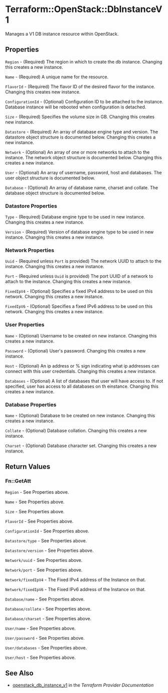 # Terraform::OpenStack::DbInstanceV1

Manages a V1 DB instance resource within OpenStack.

## Properties

`Region` - (Required) The region in which to create the db instance. Changing this
creates a new instance.

`Name` - (Required) A unique name for the resource.

`FlavorId` - (Required) The flavor ID of the desired flavor for the instance.
Changing this creates new instance.

`ConfigurationId` - (Optional) Configuration ID to be attached to the instance. Database instance
will be rebooted when configuration is detached.

`Size` - (Required) Specifies the volume size in GB. Changing this creates new instance.

`Datastore` - (Required) An array of database engine type and version. The datastore
object structure is documented below. Changing this creates a new instance.

`Network` - (Optional) An array of one or more networks to attach to the
instance. The network object structure is documented below. Changing this
creates a new instance.

`User` - (Optional) An array of username, password, host and databases. The user
object structure is documented below.

`Database` - (Optional) An array of database name, charset and collate. The database
object structure is documented below.

### Datastore Properties

`Type` - (Required) Database engine type to be used in new instance. Changing this
creates a new instance.

`Version` - (Required) Version of database engine type to be used in new instance.
Changing this creates a new instance.

### Network Properties

`Uuid` - (Required unless `Port` is provided) The network UUID to
attach to the instance. Changing this creates a new instance.

`Port` - (Required unless `Uuid` is provided) The port UUID of a
network to attach to the instance. Changing this creates a new instance.

`FixedIpV4` - (Optional) Specifies a fixed IPv4 address to be used on this
network. Changing this creates a new instance.

`FixedIpV6` - (Optional) Specifies a fixed IPv6 address to be used on this
network. Changing this creates a new instance.

### User Properties

`Name` - (Optional) Username to be created on new instance. Changing this creates a
new instance.

`Password` - (Optional) User's password. Changing this creates a
new instance.

`Host` - (Optional) An ip address or % sign indicating what ip addresses can connect with
this user credentials. Changing this creates a new instance.

`Databases` - (Optional) A list of databases that user will have access to. If not specified,
user has access to all databases on th einstance. Changing this creates a new instance.

### Database Properties

`Name` - (Optional) Database to be created on new instance. Changing this creates a
new instance.

`Collate` - (Optional) Database collation. Changing this creates a new instance.

`Charset` - (Optional) Database character set. Changing this creates a
new instance.


## Return Values

### Fn::GetAtt

`Region` - See Properties above.

`Name` - See Properties above.

`Size` - See Properties above.

`FlavorId` - See Properties above.

`ConfigurationId` - See Properties above.

`Datastore/type` - See Properties above.

`Datastore/version` - See Properties above.

`Network/uuid` - See Properties above.

`Network/port` - See Properties above.

`Network/fixedIpV4` - The Fixed IPv4 address of the Instance on that.

`Network/fixedIpV6` - The Fixed IPv6 address of the Instance on that.

`Database/name` - See Properties above.

`Database/collate` - See Properties above.

`Database/charset` - See Properties above.

`User/name` - See Properties above.

`User/password` - See Properties above.

`User/databases` - See Properties above.

`User/host` - See Properties above.

## See Also

* [openstack_db_instance_v1](https://www.terraform.io/docs/providers/openstack/r/db_instance_v1.html) in the _Terraform Provider Documentation_